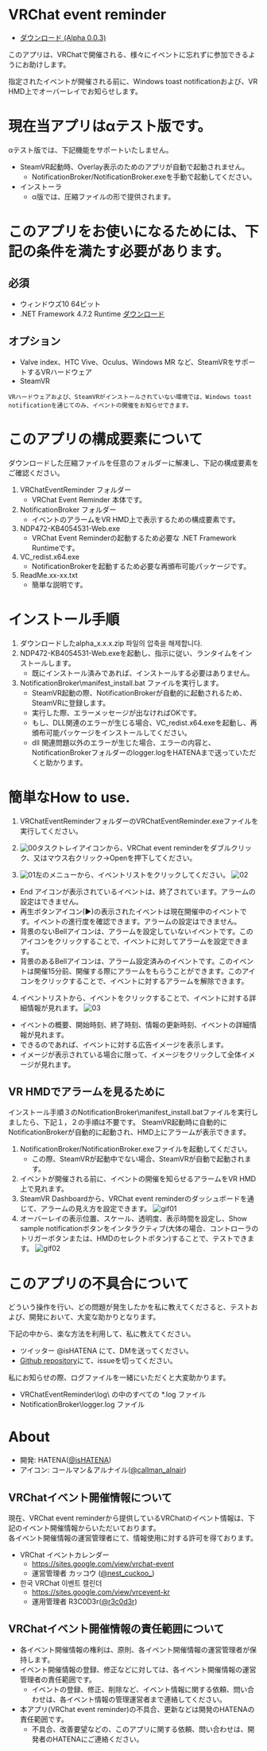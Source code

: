 VRChat event reminder
=====================

- [ダウンロード (Alpha 0.0.3)](https://github.com/Kyeong-min/VRChat-event-reminder-client/releases/tag/0.0.3-alpha)

このアプリは、VRChatで開催される、様々にイベントに忘れずに参加できるようにお助けします。

指定されたイベントが開催される前に、Windows toast notificationおよび、VR HMD上でオーバーレイでお知らせします。

# 現在当アプリはαテスト版です。

αテスト版では、下記機能をサポートいたしません。
- SteamVR起動時、Overlay表示のためのアプリが自動で起動されません。
  - NotificationBroker/NotificationBroker.exeを手動で起動してください。
- インストーラ
  - α版では、圧縮ファイルの形で提供されます。

# このアプリをお使いになるためには、下記の条件を満たす必要があります。

## 必須
- ウィンドウズ10 64ビット
- .NET Framework 4.7.2 Runtime [ダウンロード](http://go.microsoft.com/fwlink/?LinkId=863262)

## オプション
- Valve index、HTC Vive、Oculus、Windows MR など、SteamVRをサポートするVRハードウェア
- SteamVR

````
VRハードウェアおよび、SteamVRがインストールされていない環境では、Windows toast notificationを通じてのみ、イベントの開催をお知らせできます。
````

# このアプリの構成要素について
ダウンロードした圧縮ファイルを任意のフォルダーに解凍し、下記の構成要素をご確認ください。

1. VRChatEventReminder フォルダー
   * VRChat Event Reminder 本体です。
2. NotificationBroker フォルダー
   * イベントのアラームをVR HMD上で表示するための構成要素です。
3. NDP472-KB4054531-Web.exe
   * VRChat Event Reminderの起動するため必要な .NET Framework Runtimeです。
4. VC_redist.x64.exe
   * NotificationBrokerを起動するため必要な再頒布可能パッケージです。
5. ReadMe.xx-xx.txt
   * 簡単な説明です。

# インストール手順
1. ダウンロードしたalpha_x.x.x.zip 파일의 압축을 해제합니다.
2. NDP472-KB4054531-Web.exeを起動し、指示に従い、ランタイムをインストールします。
   * 既にインストール済みであれば、インストールする必要はありません。
3. NotificationBroker\manifest_install.bat ファイルを実行します。
   * SteamVR起動の際、NotificationBrokerが自動的に起動されるため、SteamVRに登録します。
   * 実行した際、エラーメッセージが出なければOKです。
   * もし、DLL関連のエラーが生じる場合、VC_redist.x64.exeを起動し、再頒布可能パッケージをインストールしてください。
   * dll 関連問題以外のエラーが生じた場合、エラーの内容と、NotificationBrokerフォルダーのlogger.logをHATENAまで送っていただくと助かります。

# 簡単なHow to use.
1. VRChatEventReminderフォルダーのVRChatEventReminder.exeファイルを実行してください。

2. ![00](image/100.jpg)タスクトレイアイコンから、VRChat event reminderをダブルクリック、又はマウス右クリック→Openを押下してください。

3. ![01](image/jp/01.JPG)左のメニューから、イベントリストをクリックしてください。
![02](image/jp/02.JPG)
  - End アイコンが表示されているイベントは、終了されています。アラームの設定はできません。
  - 再生ボタンアイコン(▶)の表示されたイベントは現在開催中のイベントです。イベントの進行度を確認できます。アラームの設定はできません。
  - 背景のないBellアイコンは、アラームを設定していないイベントです。このアイコンをクリックすることで、イベントに対してアラームを設定できます。
  - 背景のあるBellアイコンは、アラーム設定済みのイベントです。このイベントは開催15分前、開催する際にアラームをもらうことができます。このアイコンをクリックすることで、イベントに対するアラームを解除できます。
4. イベントリストから、イベントをクリックすることで、イベントに対する詳細情報が見れます。
![03](image/jp/03.jpg)
  - イベントの概要、開始時刻、終了時刻、情報の更新時刻、イベントの詳細情報が見れます。
  - できるのであれば、イベントに対する広告イメージを表示します。
  - イメージが表示されている場合に限って、イメージをクリックして全体イメージが見れます。

## VR HMDでアラームを見るために
インストール手順３のNotificationBroker\manifest_install.batファイルを実行しましたら、下記１，２の手順は不要です。
SteamVR起動時に自動的にNotificationBrokerが自動的に起動され、HMD上にアラームが表示できます。

1. NotificationBroker/NotificationBroker.exeファイルを起動してください。
   - この際、SteamVRが起動中でない場合、SteamVRが自動で起動されます。
2. イベントが開催される前に、イベントの開催を知らせるアラームをVR HMD上で見れます。
3. SteamVR Dashboardから、VRChat event reminderのダッシュボードを通じて、アラームの見え方を設定できます。
![gif01](image/001.gif)
4. オーバーレイの表示位置、スケール、透明度、表示時間を設定し、Show sample notificationボタンをインタラクティブ(大体の場合、コントローラのトリガーボタンまたは、HMDのセレクトボタン)することで、テストできます。
![gif02](image/002.gif)

# このアプリの不具合について
どういう操作を行い、どの問題が発生したかを私に教えてくださると、テストおよび、開発において、大変な助かりとなります。

下記の中から、楽な方法を利用して、私に教えてください。

- ツイッター @isHATENA にて、DMを送ってください。
- [Github repository](https://github.com/Kyeong-min/VRChat-event-reminder-client/issues)にて、issueを切ってください。

私にお知らせの際、ログファイルを一緒にいただくと大変助かります。
- VRChatEventReminder\log\ の中のすべての *.log ファイル
- NotificationBroker\logger.log ファイル

# About
- 開発: HATENA([@isHATENA](https://twitter.com/isHATENA))
- アイコン: コールマン＆アルナイル([@callman_alnair](https://twitter.com/callman_alnair))

## VRChatイベント開催情報について
現在、VRChat event reminderから提供しているVRChatのイベント情報は、下記のイベント開催情報からいただいております。   
各イベント開催情報の運営管理者にて、情報使用に対する許可を得ております。
- VRChat イベントカレンダー
  - https://sites.google.com/view/vrchat-event
  - 運営管理者 カッコウ ([@nest_cuckoo_](https://twitter.com/nest_cuckoo_))
- 한국 VRChat 이벤트 캘린더
  - https://sites.google.com/view/vrcevent-kr
  - 運用管理者 R3C0D3r([@r3c0d3r](https://twitter.com/r3c0d3r))

## VRChatイベント開催情報の責任範囲について
- 各イベント開催情報の権利は、原則、各イベント開催情報の運営管理者が保持します。
- イベント開催情報の登録、修正などに対しては、各イベント開催情報の運営管理者の責任範囲です。
  - イベントの登録、修正、削除など、イベント情報に関する依頼、問い合わせは、各イベント情報の管理運営者まで連絡してください。
- 本アプリ(VRChat event reminder)の不具合、更新などは開発のHATENAの責任範囲です。
  - 不具合、改善要望などの、このアプリに関する依頼、問い合わせは、開発者のHATENAにご連絡ください。